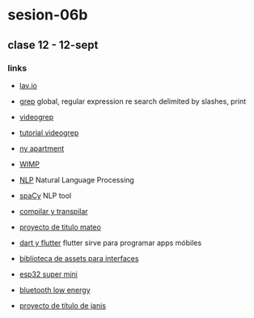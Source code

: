 # sesion-06b

## clase 12 - 12-sept

### links

- [lav.io](https://lav.io)

- [grep](https://en.wikipedia.org/wiki/Grep) global, regular expression re search delimited by slashes, print 

- [videogrep](https://lav.io/projects/videogrep)

- [tutorial videogrep](https://lav.io/notes/videogrep-tutorial)

- [ny apartment](https://lav.io/projects/new-york-apartment)

- [WIMP](https://en.wikipedia.org/wiki/WIMP_(computing))

- [NLP](https://en.wikipedia.org/wiki/Natural_language_processing) Natural Language Processing

- [spaCy](https://spacy.io) NLP tool

- [compilar y transpilar](https://es.quora.com/Cuáles-son-las-diferencias-entre-compilar-y-transpilar)

- [proyecto de titulo mateo](https://github.com/matbutom/typo-grafica-propagandistica)

- [dart y flutter](https://dart.dev) flutter sirve para programar apps móbiles

- [biblioteca de assets para interfaces](https://m3.material.io)

- [esp32 super mini](https://dl.artronshop.co.th/ESP32-C3%20SuperMini%20datasheet.pdf)

- [bluetooth low energy](https://es.wikipedia.org/wiki/Bluetooth_de_baja_energía)

- [proyecto de título de janis](https://github.com/janisepulveda/auna)